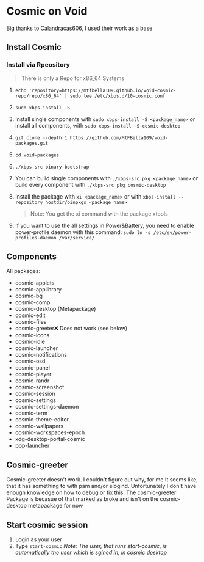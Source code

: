 # Cosmic on Void
Big thanks to [Calandracas606](https://github.com/Calandracas606), I used their work as a base
## Install Cosmic
### Install via Rpeository
> There is only a Repo for x86_64 Systems
1. `echo 'repository=https://mtfbella109.github.io/void-cosmic-repo/repo/x86_64' | sudo tee /etc/xbps.d/10-cosmic.conf`
2. `sudo xbps-install -S`
3. Install single components with `sudo xbps-install -S <package_name>` or install all components, with `sudo xbps-install -S cosmic-desktop` 


1. `git clone --depth 1 https://github.com/MtFBella109/void-packages.git`
2. `cd void-packages`
3. `./xbps-src binary-bootstrap`
4. You can build single components with `./xbps-src pkg <package_name>` or build every component with `./xbps-src pkg cosmic-desktop`
5. Install the package with `xi <package_name>` or with `xbps-install --repository hostdir/binpkgs <package_name>`
   > Note: You get the xi command with the package xtools
7. If you want to use the all settings in Power&Battery, you need to enable power-profile daemon with this command: `sudo ln -s /etc/sv/power-profiles-daemon /var/service/`

## Components
All packages:
- cosmic-applets
- cosmic-applibrary
- cosmic-bg
- cosmic-comp
- cosmic-desktop (Metapackage)
- cosmic-edit
- cosmic-files
- cosmic-greeter❌ Does not work (see below)
- cosmic-icons
- cosmic-idle
- cosmic-launcher
- cosmic-notifications
- cosmic-osd
- cosmic-panel
- cosmic-player
- cosmic-randr
- cosmic-screenshot
- cosmic-session
- cosmic-settings
- cosmic-settings-daemon
- cosmic-term
- cosmic-theme-editor
- cosmic-wallpapers
- cosmic-workspaces-epoch
- xdg-desktop-portal-cosmic
- pop-launcher

## Cosmic-greeter
Cosmic-greeter doesn't work. I couldn't figure out why, for me It seems like, that it has something to with pam and/or elogind. Unfortunately I don't have enough knowledge on how to debug or fix this.
The cosmic-greeter Package is becasue of that marked as broke and isn't on the cosmic-desktop metapackage for now

## Start cosmic session
1. Login as your user
2. Type `start-cosmic`
*Note: The user, that runs start-cosmic, is automatically the user which is sgined in, in cosmic desktop*
